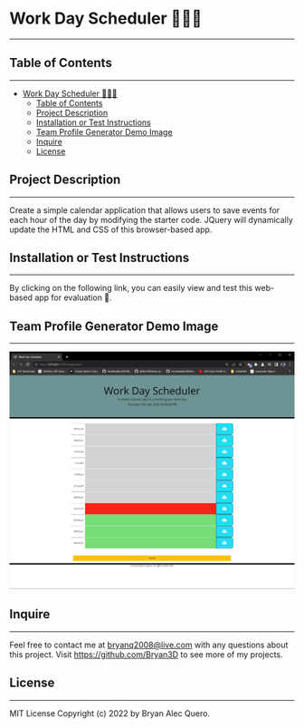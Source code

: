 # Work Day Scheduler 🧑‍💼📆
---

##  Table of Contents 
---
- [Work Day Scheduler 🧑‍💼📆](#work-day-scheduler-)
  - [Table of Contents](#table-of-contents)
  - [Project Description](#project-description)
  - [Installation or Test Instructions](#installation-or-test-instructions)
  - [Team Profile Generator Demo Image](#team-profile-generator-demo-image)
  - [Inquire](#inquire)
  - [License](#license)

## Project Description 
---
Create a simple calendar application that allows users to save events for each hour of the day by modifying the starter code. JQuery will dynamically update the HTML and CSS of this browser-based app.

## Installation or Test Instructions
---
By clicking on the following link, you can easily view and test this web-based app for evaluation 🔗.


## Team Profile Generator Demo Image

---
![Alt text](img/2022-12-15%2015_44_28-Work%20Day%20Scheduler.png)


## Inquire

---
Feel free to contact me at bryanq2008@live.com with any questions about this project. Visit <https://github.com/Bryan3D> to see more of my projects.

## License

---
MIT License Copyright (c) 2022 by Bryan Alec Quero.
